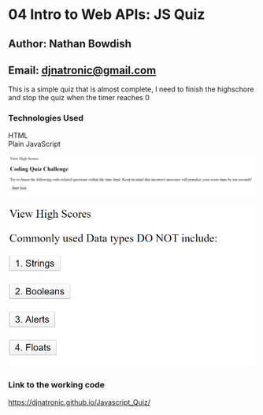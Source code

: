 # 04 Intro to Web APIs: JS Quiz

## Author: Nathan Bowdish
## Email:  djnatronic@gmail.com

This is a simple quiz that is almost complete, I need to finish the highschore and stop the quiz when the timer reaches 0<br/>

### Technologies Used
HTML<br/>
Plain JavaScript<br/>

![scheduler demo](./Intro.png)

![scheduler demo](./Question.PNG)


### Link to the working code
https://djnatronic.github.io/Javascript_Quiz/